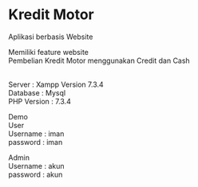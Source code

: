 # Kredit Motor
Aplikasi berbasis Website
<br>

Memiliki feature website
<br>
Pembelian Kredit Motor menggunakan Credit dan Cash
<br>

<br>
Server : Xampp Version 7.3.4 
<br>
Database : Mysql
<br>
PHP Version : 7.3.4

</b>Demo</b>
<br>
</b>User</b>
<br>
Username : iman
<br>
password : iman
<br>

</b>Admin</b>
<br>
Username : akun
<br>
password : akun
<br>
